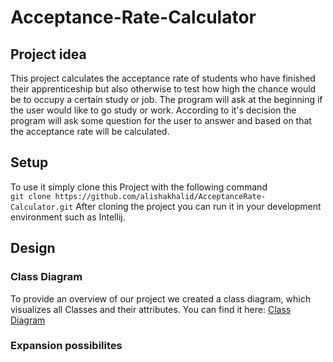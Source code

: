 # Acceptance-Rate-Calculator
## Project idea
This project calculates the acceptance rate of students who have finished their apprenticeship but also otherwise to test how high the chance would be to occupy a certain study or job. The program will ask at the beginning if the user would like to go study or work. According to it's decision the program will ask some question for the user to answer and based on that the acceptance rate will be calculated.
## Setup
To use it simply clone this Project with the following command\
`git clone https://github.com/alishakhalid/AcceptanceRate-Calculator.git`
After cloning the project you can run it in your development environment such as Intellij. 
## Design
### Class Diagram
To provide an overview of our project we created a class diagram, which visualizes all Classes and their attributes.
You can find it here: 
[Class Diagram](https://github.com/alishakhalid/AcceptanceRate-Calculator)
### Expansion possibilites
